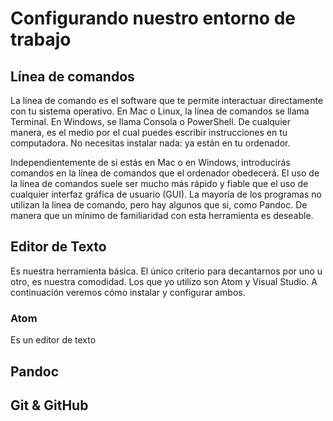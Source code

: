 # Configurando nuestro entorno de trabajo

## Línea de comandos

La línea de comando es el software que te permite interactuar directamente con tu sistema operativo. En Mac o Linux, la línea de comandos se llama Terminal. En Windows, se llama Consola o PowerShell. De cualquier manera, es el medio por el cual puedes escribir instrucciones en tu computadora. No necesitas instalar nada: ya están en tu ordenador.

Independientemente de si estás en Mac o en Windows, introducirás comandos en la línea de comandos que el ordenador obedecerá. El uso de la línea de comandos suele ser mucho más rápido y fiable que el uso de cualquier interfaz gráfica de usuario (GUI). La mayoría de los programas no utilizan la linea de comando, pero hay algunos que si, como Pandoc. De manera que un mínimo de familiaridad con esta herramienta es deseable.

## Editor de Texto

Es nuestra herramienta básica. El único criterio para decantarnos por uno u otro, es nuestra comodidad. Los que yo utilizo son Atom y Visual Studio. A continuación veremos cómo instalar y configurar ambos.

### Atom

Es un editor de texto

## Pandoc

## Git & GitHub
